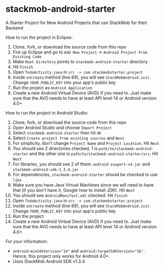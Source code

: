 stackmob-android-starter
========================

A Starter Project for New Android Projects that use StackMob for their Backend

How to run the project in Eclipse:
1.  Clone, fork, or download the source code from this repo
2.  Fire up Eclipse and go to `Add New Project` -> `Android Project From Existing Code`
3.  Make `Root Directory` points to `stackmob-android-starter` directory
4.  Hit `Finish`
5.  Open `TodoActivity.java` in `src -> com.stackmobstarter.project`
6.  Inside `onCreate` method (line 69), you will see `StackMobAndroid.init`. Change `YOUR_PUBLIC_KEY` into your app's public key
7.  Run the project as `Android Application`
8.  Create a new Android Virtual Device (AVD) if you need to. Just make sure that the AVD needs to have at least API level 14 or Android version 4.0+
  


How to run the project in Android Studio:
1. Clone, fork, or download the source code from this repo
2. Open Android Studio and choose `Import Project`
3. Select `stackmob-android-starter` then hit `OK`
4. Select `Create project from existing sources` and `Next`
5. For simplicity, don't change `Project Name` and `Project Location`. Hit `Next`
6. You should see 2 directories checked, 1 is `path/to/stackmob-android-starter` and the other one is `path/to/stackmob-android-starter/src`. Hit `Next`
7. For libraries, you should see 2 of them: `android-suuport-v4.jar` and `stackmob-android-sdk-1.3.4.jar`
8. For dependencies, `stackmob-android-starter` should be checked to use `libs`
9. Make sure you have Java Virtual Machines since we will need to have that (if you don't have it, Google how to install JDK). Hit `Next`
10. You should see `AndroidManifest.xml` checked. Hit `Finish`
11. Open `TodoActivity.java` in `src -> com.stackmobstarter.project`
12. Inside `onCreate` method (line 69), you will see `StackMobAndroid.init`. Change `YOUR_PUBLIC_KEY` into your app's public key
13. Run the project
14. Create a new Android Virtual Device (AVD) if you need to. Just make sure that the AVD needs to have at least API level 14 or Android version 4.0+


For your information:
* `android:minSdkVersion="14"` and `android:targetSdkVersion="16"`. Hence, this project only works for Android 4.0+.
* Uses StackMob Android SDK v1.3.4
